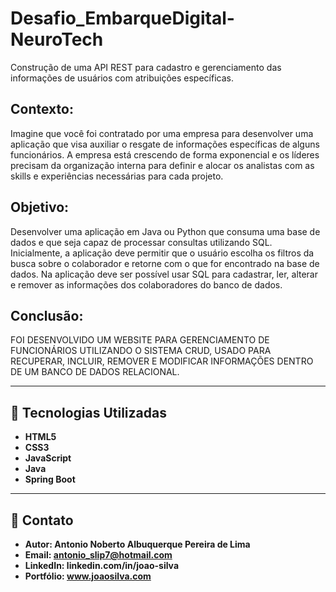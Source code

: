 # Desafio_EmbarqueDigital-NeuroTech
Construção de uma API REST para cadastro e gerenciamento das informações de usuários com atribuições específicas.

## Contexto:
Imagine que você foi contratado por uma empresa para desenvolver uma aplicação que
visa auxiliar o resgate de informações específicas de alguns funcionários. A empresa está
crescendo de forma exponencial e os líderes precisam da organização interna para definir e
alocar os analistas com as skills e experiências necessárias para cada projeto.

## Objetivo:
Desenvolver uma aplicação em Java ou Python que consuma uma base de dados e que
seja capaz de processar consultas utilizando SQL. Inicialmente, a aplicação deve permitir
que o usuário escolha os filtros da busca sobre o colaborador e retorne com o que for
encontrado na base de dados.
Na aplicação deve ser possível usar SQL para cadastrar, ler, alterar e remover as informações
dos colaboradores do banco de dados.

## Conclusão:
FOI DESENVOLVIDO UM WEBSITE PARA GERENCIAMENTO DE FUNCIONÁRIOS UTILIZANDO O SISTEMA CRUD,
USADO PARA RECUPERAR, INCLUIR, REMOVER E MODIFICAR INFORMAÇÕES DENTRO DE UM BANCO DE DADOS RELACIONAL.

---

## 🚀 Tecnologias Utilizadas

- **HTML5**
- **CSS3**
- **JavaScript**
- **Java**
- **Spring Boot**

---

## 📧 Contato

- **Autor: Antonio Noberto Albuquerque Pereira de Lima**
- **Email: antonio_slip7@hotmail.com**
- **LinkedIn: linkedin.com/in/joao-silva**
- **Portfólio: www.joaosilva.com**
